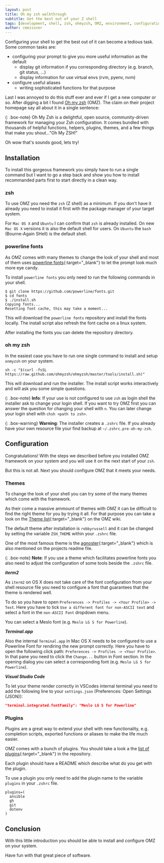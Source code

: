 ```yaml
---
layout: post
title: Oh my zsh walkthrough
subtitle: Get the best out of your Z shell
tags: [development, shell, zsh, ohmyzsh, OMZ, environment, configuration, themes, plugins]
author: cmeissner
---
```


Configuring your shell to get the best out of it can become a tedious task. Some common tasks are:

* configuring your prompt to give you more useful information as the default
  * display git information if you corresponding directory (e.g. branch, git status, ...)
  * display information for use virtual envs (rvm, pyenv, nvm)
* configure useful aliases
  * writing sophisticated functions for that purpose

Last I was annoyed to do this stuff ever and ever if I get a new computer or so. After digging a bit I found [Oh my zsh](https://ohmyz.sh) (OMZ). The claim on their project homepage say all about it in a single sentence:

{: .box-note}
Oh My Zsh is a delightful, open source, community-driven framework for managing your Zsh configuration. It comes bundled with thousands of helpful functions, helpers, plugins, themes, and a few things that make you shout..."Oh My ZSH!"

Oh wow that's sounds good, lets try!

## Installation

To install this gorgeous framework you simply have to run a single command but I want to go a step back and show you how to install recommanded parts first to start directly in a clean way.

### zsh

To use OMZ you need the `zsh` (Z shell) as a minimum. If you don't have it already you need to install it first with the package manager of your target system.

For `Mac OS X` and `Ubuntu` I can confirm that `zsh` is already installed. On new `Mac OS X` versions it is also the default shell for users. On `Ubuntu` the `bash` (Bourne-Again SHell) is the default shell.

### powerline fonts

As OMZ comes with many themes to change the look of your shell and most of them uses [powerline fonts](https://github.com/powerline/fonts){:target="_blank"} to let the prompt look much more eye candy.

To install `powerline fonts` you only need to run the following commands in your shell.

~~~shell
$ git clone https://github.com/powerline/fonts.git
$ cd fonts
$ ./install.sh
Copying fonts...
Resetting font cache, this may take a moment...
~~~

This will download the `powerline fonts` repository and install the fonts locally.
The install script also refresh the font cache on a linux system.

After installing the fonts you can delete the repository directory.

### oh my zsh

In the easiest case you have to run one single command to install and setup `onmyzsh` on your system.

~~~shell
sh -c "$(curl -fsSL https://raw.github.com/ohmyzsh/ohmyzsh/master/tools/install.sh)"
~~~

This will download and run the installer. The install script works interactively and will ask you some simple questions.

{: .box-note}
**Info**: If your use is not configured to use `zsh` as login shell the installer ask to change your login shell. If you want to try OMZ first you can answer the question for changing your shell with `n`.
You can later change your login shell with `chsh <path to zsh>`.

{: .box-warning}
**Warning**: The installer creates a `.zshrc` file. If you already have your own resource file your find backup at `~/.zshrc.pre-oh-my-zsh`.

## Configuration

Congratulations! With the steps we described before you installed OMZ framework on your system and you will use it on the next start of your `zsh`.

But this is not all. Next you should configure OMZ that it meets your needs.

### Themes

To change the look of your shell you can try some of the many themes which come with the framework.

As their come a massive ammount of themes with OMZ it can be difficult to find the right theme for you by trying it all. For that purpose you can take a look on the [Theme list](https://github.com/ohmyzsh/ohmyzsh/wiki/Themes){:target="_blank"} on the OMZ wiki.

The default theme after installation is `robbyrussell` and it can be changed by setting the variable `ZSH_THEME` within your `.zshrc` file.

One of the most famous theme is the [agnoster](https://github.com/ohmyzsh/ohmyzsh/wiki/Themes#agnoster){:target="_blank"} which is also mentioned on the projects readme file.

{: .box-note}
**Note**: If you use a theme which facilitates powerline fonts you also need to adjust the configuration of some tools beside the `.zshrc` file.

***iterm2***

As `iterm2` on OS X does not take care of the font configuration from your shell resource file you need to configure a font that guarantees that the theme is rendered well.

To do so you have to open `Preferences -> Profiles -> <Your Profile> -> Text`. Here you have to tick `Use a different font for non-ASCII text` and select a font in the `non-ASCII Font` dropdown menu.

You can select a Meslo font (e.g. `Meslo LG S for Powerline`).

***Terminal.app***

Also the internal `Terminal.app` in Mac OS X needs to be configured to use a Powerline Font for rendiring the new prompt correctly.
Here you have to open the following click path: `Preferences -> Profiles -> <Your Profile>`. In that pane you need to click the `Change...` button in Font section. In the opening dialog you can select a corresponding font (e.g. `Meslo LG S for Powerline`).

***Visual Studio Code***

To let your theme render correctly in VSCodes internal terminal you need to add the following line to your `settings.json` (Preferences: Open Settings (JSON)):

~~~json
"terminal.integrated.fontFamily": "Meslo LG S for Powerline"
~~~

### Plugins

Plugins are a great way to extend your shell with new functionality, e.g. completion scripts, exported functions or aliases to make the life much easier.

OMZ comes with a bunch of plugins. You should take a look a the [list of plugins](https://github.com/ohmyzsh/ohmyzsh/tree/master/plugins){:target="_blank"} in the repository.

Each plugin should have a README which describe what do you get with the plugin.

To use a plugin you only need to add the plugin name to the variable `plugins` in your `.zshrc` file.

~~~shell
plugins=(
  ansible
  gh
  git
  dotenv
)
~~~

## Conclusion

With this little introduction you should be able to install and configure OMZ on your system.

Have fun with that great piece of software.
